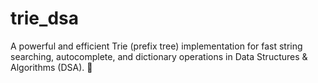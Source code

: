 # trie_dsa
A powerful and efficient Trie (prefix tree) implementation for fast string searching, autocomplete, and dictionary operations in Data Structures & Algorithms (DSA). 🚀
